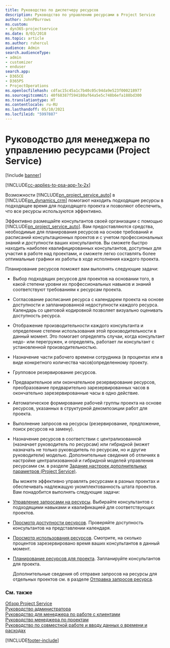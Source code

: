 ```yaml
---
title: Руководство по диспетчеру ресурсов
description: Руководство по управлению ресурсами в Project Service
author: JohnPBurrows
ms.custom:
- dyn365-projectservice
ms.date: 8/03/2018
ms.topic: article
ms.author: ruhercul
audience: Admin
search.audienceType:
- admin
- customizer
- enduser
search.app:
- D365CE
- D365PS
- ProjectOperations
ms.openlocfilehash: cdfac15c45a1c7b40c05c94da9e523f000218977
ms.sourcegitcommit: 40f68387f594180af64a5e5c748b6efa188bd300
ms.translationtype: HT
ms.contentlocale: ru-RU
ms.lasthandoff: 05/10/2021
ms.locfileid: "5997887"
---
```

# <a name="resource-manager-guide-project-service"></a>Руководство для менеджера по управлению ресурсами (Project Service)

[!include [banner](../includes/psa-now-project-operations.md)]

[!INCLUDE[cc-applies-to-psa-app-1x-2x](../includes/cc-applies-to-psa-app-1x-2x.md)]

Возможности [!INCLUDE[pn_project_service_auto](../includes/pn-project-service-auto.md)] в [!INCLUDE[pn_dynamics_crm](../includes/pn-dynamics-crm.md)] помогают находить подходящие ресурсы в подходящее время для подходящего проекта и позволяют обеспечить, что все ресурсы используются эффективно.  
  
 Эффективно размещайте консультантов своей организации с помощью [!INCLUDE[pn_project_service_auto](../includes/pn-project-service-auto.md)]. Вам предоставляются средства, необходимые для планирования ресурсов на основе требований и расписаний консультационных проектов и с учетом профессиональных знаний и доступности ваших консультантов. Вы сможете быстро находить наиболее квалифицированных консультантов, доступных для участия в работе над проектами, и сможете легко составлять более оптимальные графики их работы в ходе исполнения каждого проекта.  
  
 Планирование ресурсов поможет вам выполнять следующие задачи:  
  
- Выбор подходящих ресурсов для проектов на основании того, в какой степени уровни их профессиональных навыков и знаний соответствуют требованиям к ресурсам проекта.  
  
- Согласование расписания ресурса с календарем проекта на основе доступности и запланированной недоступности каждого ресурса. Календарь со цветовой кодировкой позволяет визуально оценивать доступность ресурса.  
  
- Отображение производительности каждого консультанта и определение степени использования этой производительности в данный момент. Это помогает определять случаи, когда консультант недо- или перегружен, и определять, работает ли консультант с установленной производительностью.  
  
- Назначение части рабочего времени сотрудника (в процентах или в виде конкретного количества часов)определенному проекту.  
  
- Групповое резервирование ресурсов.  
  
- Предварительное или окончательное резервирование ресурсов, преобразование предварительно зарезервированных часов в окончательно зарезервированные часы в одно действие.  
  
- Автоматическое формирование рабочей группы проекта на основе ресурсов, указанных в структурной декомпозиции работ для проекта.  
  
- Выполнение запросов на ресурсы (резервирование, предложение, поиск ресурсов на замену).  
  
- Назначение ресурсов в соответствии с централизованной (назначает руководитель по ресурсам) или гибридной (может назначать не только руководитель по ресурсам, но и другие руководители) моделью. Дополнительные сведения об отличиях в настройке централизованной и гибридной моделей управления ресурсами см. в разделе [Задание настроек дополнительных параметров (Project Service)](../psa/configure-additional-parameters-settings.md).  
  
  Вы можете эффективно управлять ресурсами в разных проектах и обеспечивать надлежащую укомплектованность штата проектов. Вам понадобится выполнять следующие задачи:  
  
- [Управление запросами на ресурсы](../psa/manage-resource-requests.md). Выбирайте консультантов с подходящими навыками и квалификацией для соответствующих проектов.  
  
- [Просмотр доступности ресурсов](../psa/view-resource-availability.md). Проверяйте доступность консультантов на представлении календаря.  
  
- [Просмотр использования ресурсов](../psa/view-resource-utilization.md). Смотрите, на сколько процентов зарезервировано время ваших консультантов в данный момент.  
  
- [Планирование ресурсов для проекта](../psa/schedule-resources-project.md). Запланируйте консультантов для проекта.  
  
  Дополнительные сведения об отправке запросов на ресурсы для отдельных проектов см. в разделе [Отправка запросов ресурса](../psa/submit-resource-requests.md).  
  
### <a name="see-also"></a>См. также  
 [Обзор Project Service](../psa/overview.md)   
 [Руководство администратора](../psa/admin-guide.md)   
 [Руководство для менеджера по работе с клиентами](../psa/account-manager-guide.md)   
 [Руководство менеджера по проектам](../psa/project-manager-guide.md)   
 [Руководство по совместной работе и вводу данных о времени и расходах](../psa/time-expense-collaboration-guide.md)


[!INCLUDE[footer-include](../includes/footer-banner.md)]